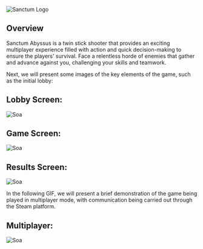 ![Sanctum Logo](https://github.com/JulianoCP/SanctumAbyssus/blob/main/assets/git/SanctumAbyssusLogo.png "SoaLogo")

## Overview
Sanctum Abyssus is a twin stick shooter that provides an exciting multiplayer experience filled with action and quick decision-making to ensure the players' survival. Face a relentless horde of enemies that gather and advance against you, challenging your skills and teamwork.

Next, we will present some images of the key elements of the game, such as the initial lobby:
## Lobby Screen:
![Soa](https://github.com/JulianoCP/SanctumAbyssus/blob/main/assets/git/SanctumAbyssusLobby.png "SoaLobby")

## Game Screen:
![Soa](https://github.com/JulianoCP/SanctumAbyssus/blob/main/assets/git/SanctumAbyssusGame.png "SoaGame")

## Results Screen:
![Soa](https://github.com/JulianoCP/SanctumAbyssus/blob/main/assets/git/SanctumAbyssusResult.png "SoaResult")

In the following GIF, we will present a brief demonstration of the game being played in multiplayer mode, with communication being carried out through the Steam platform.

## Multiplayer:
![Soa](https://github.com/JulianoCP/SanctumAbyssus/blob/main/assets/git/SanctumAbyssusGif.gif "SoaGif")
